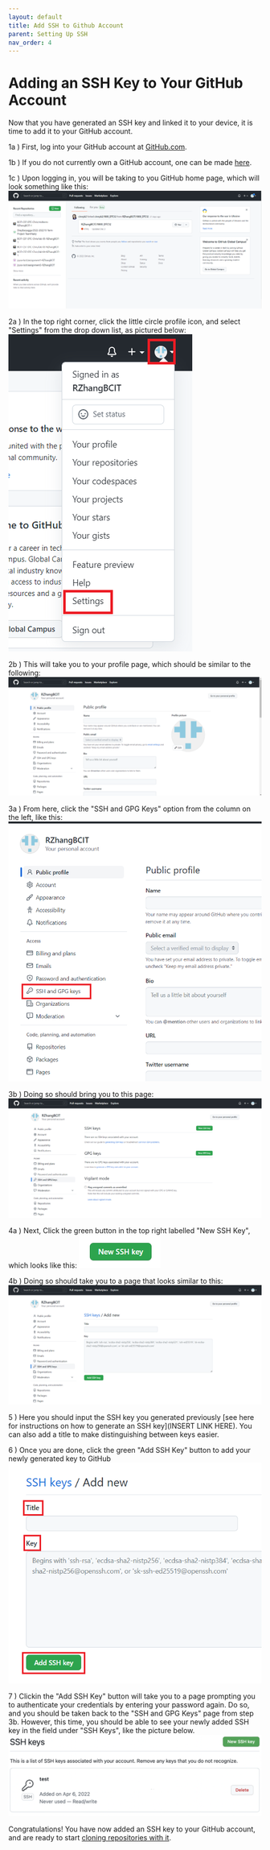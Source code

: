 ```yaml
---
layout: default
title: Add SSH to Github Account
parent: Setting Up SSH
nav_order: 4
---
```


# Adding an SSH Key to Your GitHub Account

Now that you have generated an SSH key and linked it to your device, it is time to add it to your GitHub account.

1a ) First, log into your GitHub account at [GitHub.com](https://github.com/login).

1b ) If you do not currently own a GitHub account, one can be made [here](https://github.com/signup).

1c ) Upon logging in, you will be taking to you GitHub home page, which will look something like this: ![](../../assets/images/GitHub%20home%20page.png)

2a ) In the top right corner, click the little circle profile icon, and select "Settings" from the drop down list, as pictured below: ![](../../assets/images/addSSHstep2.png)

2b ) This will take you to your profile page, which should be similar to the following: ![](/assets/images/settings-profile-page.png)

3a ) From here, click the "SSH and GPG Keys" option from the column on the left, like this: ![](../../assets/images/settings-click-SSH.png)

3b ) Doing so should bring you to this page: ![](../../assets/images/SSH%20keys%20page.png)

4a ) Next, Click the green button in the top right labelled "New SSH Key", which looks like this: ![](../../assets/images/New%20SSH%20Key.png)

4b ) Doing so should take you to a page that looks similar to this: ![](../../assets/images/Add%20key%20page.png)

5 ) Here you should input the SSH key you generated previously [see here for instructions on how to generate an SSH key](INSERT LINK HERE). You can also add a title to make distinguishing between keys easier.

6 ) Once you are done, click the green "Add SSH Key" button to add your newly generated key to GitHub ![](../../assets/images/finally%20add%20ssh%20key.png)

7 ) Clickin the "Add SSH Key" button will take you to a page prompting you to authenticate your credentials by entering your password again. Do so, and you should be taken back to the "SSH and GPG Keys" page from step 3b. However, this time, you should be able to see your newly added SSH key in the field under "SSH Keys", like the picture below. ![](../../assets/images/key_added_successfully.png)

Congratulations! You have now added an SSH key to your GitHub account, and are ready to start [cloning repositories with it](https://dlepke.github.io/Deanna-Wilson-Ray/docs/sshandgit/forkandclone/).